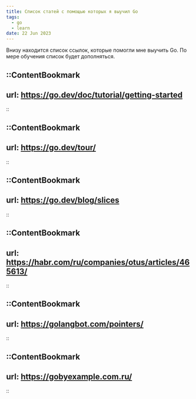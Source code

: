 ```yaml
---
title: Список статей с помощью которых я выучил Go
tags:
  - go
  - learn
date: 22 Jun 2023
---
```


Внизу находится список ссылок, которые помогли мне выучить Go. По мере обучения список будет дополняться.

::ContentBookmark
---
url: https://go.dev/doc/tutorial/getting-started
---
::

::ContentBookmark
---
url: https://go.dev/tour/
---
::

::ContentBookmark
---
url: https://go.dev/blog/slices
---
::

::ContentBookmark
---
url: https://habr.com/ru/companies/otus/articles/465613/
---
::

::ContentBookmark
---
url: https://golangbot.com/pointers/
---
::

::ContentBookmark
---
url: https://gobyexample.com.ru/
---
::
